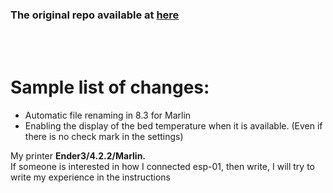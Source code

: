 <h3>The original repo available at <a href="https://github.com/luc-github/ESP3D-WEBUI">here</a></h3><br/>
<br/>
<h1>Sample list of changes:</h1>
<ul>
<li>Automatic file renaming in 8.3 for Marlin</li>
<li>Enabling the display of the bed temperature when it is available. (Even if there is no check mark in the settings)</li>
</ul>

My printer <b>Ender3/4.2.2/Marlin.</b><br/>
If someone is interested in how I connected esp-01, then write, I will try to write my experience in the instructions
